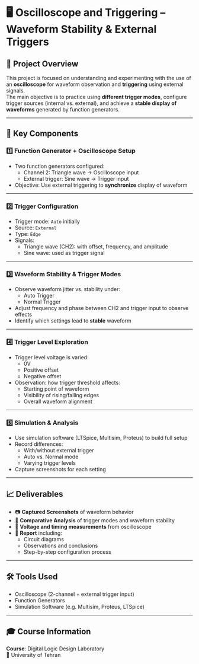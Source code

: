 # 🖥️ Oscilloscope and Triggering – Waveform Stability & External Triggers

## 📌 Project Overview
This project is focused on understanding and experimenting with the use of an **oscilloscope** for waveform observation and **triggering** using external signals.  
The main objective is to practice using **different trigger modes**, configure trigger sources (internal vs. external), and achieve a **stable display of waveforms** generated by function generators.

---

## 🔧 Key Components

### 1️⃣ Function Generator + Oscilloscope Setup
- Two function generators configured:
  - Channel 2: Triangle wave → Oscilloscope input
  - External trigger: Sine wave → Trigger input
- Objective: Use external triggering to **synchronize** display of waveform

---

### 2️⃣ Trigger Configuration
- Trigger mode: `Auto` initially
- Source: `External`
- Type: `Edge`
- Signals:
  - Triangle wave (CH2): with offset, frequency, and amplitude
  - Sine wave: used as trigger signal

---

### 3️⃣ Waveform Stability & Trigger Modes
- Observe waveform jitter vs. stability under:
  - Auto Trigger
  - Normal Trigger
- Adjust frequency and phase between CH2 and trigger input to observe effects
- Identify which settings lead to **stable** waveform

---

### 4️⃣ Trigger Level Exploration
- Trigger level voltage is varied:
  - 0V
  - Positive offset
  - Negative offset
- Observation: how trigger threshold affects:
  - Starting point of waveform
  - Visibility of rising/falling edges
  - Overall waveform alignment

---

### 5️⃣ Simulation & Analysis
- Use simulation software (LTSpice, Multisim, Proteus) to build full setup
- Record differences:
  - With/without external trigger
  - Auto vs. Normal mode
  - Varying trigger levels
- Capture screenshots for each setting

---

## 📈 Deliverables

- 📷 **Captured Screenshots** of waveform behavior
- 🔁 **Comparative Analysis** of trigger modes and waveform stability
- 🧮 **Voltage and timing measurements** from oscilloscope
- 📄 **Report** including:
  - Circuit diagrams
  - Observations and conclusions
  - Step-by-step configuration process

---

## 🛠️ Tools Used

- Oscilloscope (2-channel + external trigger input)  
- Function Generators  
- Simulation Software (e.g. Multisim, Proteus, LTSpice)

---

## 🎓 Course Information

**Course**: Digital Logic Design Laboratory  
📍 University of Tehran  
